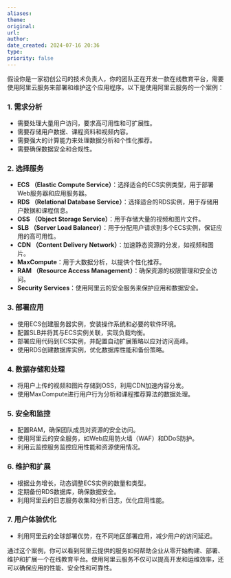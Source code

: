 ```yaml
---
aliases: 
theme: 
original: 
url: 
author: 
date_created: 2024-07-16 20:36
type: 
priority: false
---
```


假设你是一家初创公司的技术负责人，你的团队正在开发一款在线教育平台，需要使用阿里云服务来部署和维护这个应用程序。以下是使用阿里云服务的一个案例：

### 1. 需求分析

- 需要处理大量用户访问，要求高可用性和可扩展性。
- 需要存储用户数据、课程资料和视频内容。
- 需要强大的计算能力来处理数据分析和个性化推荐。
- 需要确保数据安全和合规性。

### 2. 选择服务

- **ECS （Elastic Compute Service）**：选择适合的ECS实例类型，用于部署Web服务器和应用服务器。
- **RDS （Relational Database Service）**：选择适合的RDS实例，用于存储用户数据和课程信息。
- **OSS （Object Storage Service）**：用于存储大量的视频和图片文件。
- **SLB （Server Load Balancer）**：用于分配用户请求到多个ECS实例，保证应用的高可用性。
- **CDN （Content Delivery Network）**：加速静态资源的分发，如视频和图片。
- **MaxCompute**：用于大数据分析，以提供个性化推荐。
- **RAM （Resource Access Management）**：确保资源的权限管理和安全访问。
- **Security Services**：使用阿里云的安全服务来保护应用和数据安全。

### 3. 部署应用

- 使用ECS创建服务器实例，安装操作系统和必要的软件环境。
- 配置SLB并将其与ECS实例关联，实现负载均衡。
- 部署应用代码到ECS实例，并配置自动扩展策略以应对访问高峰。
- 使用RDS创建数据库实例，优化数据库性能和备份策略。

### 4. 数据存储和处理

- 将用户上传的视频和图片存储到OSS，利用CDN加速内容分发。
- 使用MaxCompute进行用户行为分析和课程推荐算法的数据处理。

### 5. 安全和监控

- 配置RAM，确保团队成员对资源的安全访问。
- 使用阿里云的安全服务，如Web应用防火墙（WAF）和DDoS防护。
- 利用云监控服务监控应用性能和资源使用情况。

### 6. 维护和扩展

- 根据业务增长，动态调整ECS实例的数量和类型。
- 定期备份RDS数据库，确保数据安全。
- 利用阿里云的日志服务收集和分析日志，优化应用性能。

### 7. 用户体验优化

- 利用阿里云的全球部署优势，在不同地区部署应用，减少用户的访问延迟。

通过这个案例，你可以看到阿里云提供的服务如何帮助企业从零开始构建、部署、维护和扩展一个在线教育平台。使用阿里云服务不仅可以提高开发和运维效率，还可以确保应用的性能、安全性和可靠性。
